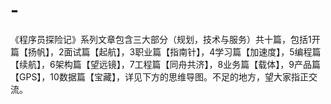 # -
《程序员探险记》系列文章包含三大部分（规划，技术与服务）共十篇，包括1开篇【扬帆】，2面试篇【起航】，3职业篇【指南针】，4学习篇【加速度】，5编程篇【续航】，6架构篇【望远镜】，7工程篇【同舟共济】，8业务篇【载体】，9产品篇【GPS】，10数据篇【宝藏】，详见下方的思维导图。不足的地方，望大家指正交流。
